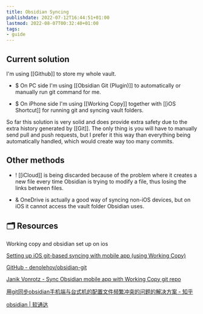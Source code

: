 ```yaml
---
title: Obsidian Syncing
publishdate: 2022-07-12T16:44:51+01:00
lastmod: 2022-08-07T00:32:40+01:00
tags: 
- guide
---
```










## Current solution



I'm using [[Github]] to store my whole vault. 



- $ On PC side I'm using [[Obsidian Git (Plugin)]] to automatically or manually run git command for me.

- $ On iPhone side I'm using [[Working Copy]] together with [[iOS Shortcut]] for running git and syncing vault folders.



So far this solution is very solid and does provide extra safety due to the extra history generated by [[Git]]. The only thing is you will have to manually send pull and push requests, but I prefer it this way than everything being automatically handled, which would create way too many commits.



## Other methods



- ! [[iCloud]] is being discarded because of the problem where it creates a new file every time Obsidian is trying to modify a file, thus losing the links between files. 

- & OneDrive is actually a good way of syncing non-iOS devices, but on iOS it cannot access the vault folder Obsidian uses.





## 🗂 Resources 



Working copy and obsidian set up on ios



[Setting up iOS git-based syncing with mobile app (using Working Copy)](https://forum.obsidian.md/t/mobile-setting-up-ios-git-based-syncing-with-mobile-app-using-working-copy/16499)



[GitHub - denolehov/obsidian-git](https://github.com/denolehov/obsidian-git)



[Janik Vonrotz - Sync Obsidian mobile app with Working Copy git repo](https://janikvonrotz.ch/2021/08/31/sync-obsidian-mobile-app-with-working-copy-git-repo/)



[用git同步obsidian手机端与台式机的配置文件频繁冲突的问题的解决方案 - 知乎](https://zhuanlan.zhihu.com/p/492104181)



[obsidian | 软通达](https://cyddgh.github.io/tag/8bxuJqsEC/)





